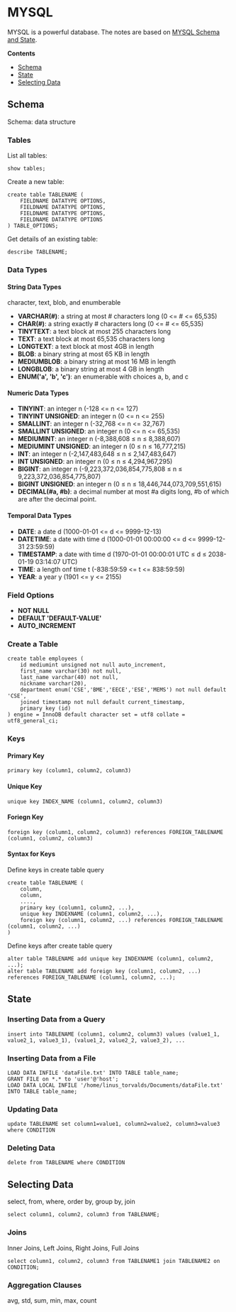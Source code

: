 # MYSQL
MYSQL is a powerful database.
The notes are based on [MYSQL Schema and State](https://classes.engineering.wustl.edu/cse330/index.php?title=MySQL_Schema_and_State).  

**Contents**
* [Schema](#schema)
* [State](#state)
* [Selecting Data](#selecting-data)


## Schema
Schema: data structure

### Tables
List all tables:
```mysql
show tables;
```
Create a new table:
```mysql
create table TABLENAME (
	FIELDNAME DATATYPE OPTIONS,
	FIELDNAME DATATYPE OPTIONS,
	FIELDNAME DATATYPE OPTIONS,
	FIELDNAME DATATYPE OPTIONS
) TABLE_OPTIONS;
```
Get details of an existing table:
```mysql
describe TABLENAME;
```

### Data Types
#### String Data Types
character, text, blob, and enumberable
* **VARCHAR(#)**: a string at most # characters long (0 <= # <= 65,535)
* **CHAR(#)**: a string exactly # characters long (0 <= # <= 65,535)
* **TINYTEXT**: a text block at most 255 characters long
* **TEXT**: a text block at most 65,535 characters long
* **LONGTEXT**: a text block at most 4GB in length
* **BLOB**: a binary string at most 65 KB in length
* **MEDIUMBLOB**: a binary string at most 16 MB in length
* **LONGBLOB**: a binary string at most 4 GB in length
* **ENUM('a', 'b', 'c')**: an enumerable with choices a, b, and c

#### Numeric Data Types
* **TINYINT**: an integer n (-128 <= n <= 127)
* **TINYINT UNSIGNED**: an integer n (0 <= n <= 255)
* **SMALLINT**: an integer n  (-32,768 <= n <= 32,767)
* **SMALLINT UNSIGNED**: an integer n (0 <= n <= 65,535)
* **MEDIUMINT**: an integer n (-8,388,608 ≤ n ≤ 8,388,607)
* **MEDIUMINT UNSIGNED**: an integer n (0 ≤ n ≤ 16,777,215)
* **INT**: an integer n (-2,147,483,648 ≤ n ≤ 2,147,483,647)
* **INT UNSIGNED**: an integer n (0 ≤ n ≤ 4,294,967,295)
* **BIGINT**: an integer n (-9,223,372,036,854,775,808 ≤ n ≤ 9,223,372,036,854,775,807)
* **BIGINT UNSIGNED**: an integer n (0 ≤ n ≤ 18,446,744,073,709,551,615)
* **DECIMAL(#a, #b)**: a decimal number at most #a digits long, #b of which are after the decimal point.

#### Temporal Data Types
* **DATE**: a date d (1000-01-01 <= d <= 9999-12-13)
* **DATETIME**: a date with time d (1000-01-01 00:00:00 <= d <= 9999-12-31 23:59:59)
* **TIMESTAMP**: a date with time d (1970-01-01 00:00:01 UTC ≤ d ≤ 2038-01-19 03:14:07 UTC)
* **TIME**: a length onf time t (-838:59:59 <= t <= 838:59:59)
* **YEAR**: a year y (1901 <= y <= 2155)

### Field Options
* **NOT NULL**
* **DEFAULT 'DEFAULT-VALUE'**
* **AUTO_INCREMENT**

### Create a Table
```mysql
create table employees (
	id mediumint unsigned not null auto_increment,
	first_name varchar(30) not null,
	last_name varchar(40) not null,
	nickname varchar(20),
	department enum('CSE','BME','EECE','ESE','MEMS') not null default 'CSE',
	joined timestamp not null default current_timestamp,
	primary key (id)
) engine = InnoDB default character set = utf8 collate = utf8_general_ci;
```

### Keys
#### Primary Key
```mysql
primary key (column1, column2, column3)
```

#### Unique Key
```mysql
unique key INDEX_NAME (column1, column2, column3)
```

#### Foriegn Key
```mysql
foreign key (column1, column2, column3) references FOREIGN_TABLENAME (column1, column2, column3)
```

#### Syntax for Keys
Define keys in create table query
```mysql
create table TABLENAME (
	column,
	column,
	....,
	primary key (column1, column2, ...),
	unique key INDEXNAME (column1, column2, ...),
	foreign key (column1, column2, ...) references FOREIGN_TABLENAME (column1, column2, ...)
)
```
Define keys after create table query
```mysql
alter table TABLENAME add unique key INDEXNAME (column1, column2, ...);
alter table TABLENAME add foreign key (column1, column2, ...) references FOREIGN_TABLENAME (column1, column2, ...);
```


## State
### Inserting Data from a Query
```mysql
insert into TABLENAME (column1, column2, column3) values (value1_1, value2_1, value3_1), (value1_2, value2_2, value3_2), ...
```

### Inserting Data from a File
```mysql
LOAD DATA INFILE 'dataFile.txt' INTO TABLE table_name;
GRANT FILE on *.* to 'user'@'host';
LOAD DATA LOCAL INFILE '/home/linus_torvalds/Documents/dataFile.txt' INTO TABLE table_name;
```

### Updating Data
```mysql
update TABLENAME set column1=value1, column2=value2, column3=value3 where CONDITION
```

### Deleting Data
```mysql
delete from TABLENAME where CONDITION
```

## Selecting Data
select, from, where, order by, group by, join
```mysql
select column1, column2, column3 from TABLENAME;
```

### Joins
Inner Joins, Left Joins, Right Joins, Full Joins
```mysql
select column1, column2, column3 from TABLENAME1 join TABLENAME2 on CONDITION;
```

### Aggregation Clauses
avg, std, sum, min, max, count

